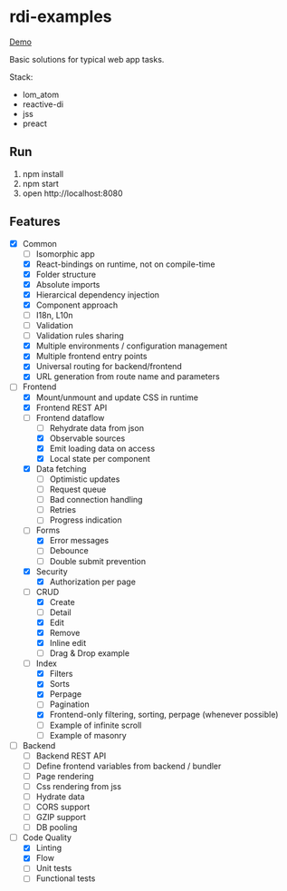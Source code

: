 # rdi-examples

[Demo](http://zerkalica.github.io/rdi-examples/)

Basic solutions for typical web app tasks.


Stack:
 - lom_atom
 - reactive-di
 - jss
 - preact

## Run

1. npm install
2. npm start
3. open http://localhost:8080

## Features

- [x] Common
  - [ ] Isomorphic app
  - [x] React-bindings on runtime, not on compile-time
  - [x] Folder structure
  - [x] Absolute imports
  - [x] Hierarcical dependency injection
  - [x] Component approach
  - [ ] I18n, L10n
  - [ ] Validation
  - [ ] Validation rules sharing
  - [x] Multiple environments / configuration management
  - [x] Multiple frontend entry points
  - [x] Universal routing for backend/frontend
  - [x] URL generation from route name and parameters

- [ ] Frontend
  - [x] Mount/unmount and update CSS in runtime
  - [x] Frontend REST API
  - [ ] Frontend dataflow
    - [ ] Rehydrate data from json
    - [x] Observable sources
    - [x] Emit loading data on access
    - [x] Local state per component
  - [x] Data fetching
    - [ ] Optimistic updates
    - [ ] Request queue
    - [ ] Bad connection handling
    - [ ] Retries
    - [ ] Progress indication
  - [ ] Forms
    - [x] Error messages
    - [ ] Debounce
    - [ ] Double submit prevention
  - [x] Security
    - [x] Authorization per page
  - [ ] CRUD
    - [x] Create
    - [ ] Detail
    - [x] Edit
    - [x] Remove
    - [x] Inline edit
    - [ ] Drag & Drop example
  - [ ] Index
    - [x] Filters
    - [x] Sorts
    - [x] Perpage
    - [ ] Pagination
    - [x] Frontend-only filtering, sorting, perpage (whenever possible)
    - [ ] Example of infinite scroll
    - [ ] Example of masonry

- [ ] Backend
  - [ ] Backend REST API
  - [ ] Define frontend variables from backend / bundler
  - [ ] Page rendering
  - [ ] Css rendering from jss
  - [ ] Hydrate data
  - [ ] CORS support
  - [ ] GZIP support
  - [ ] DB pooling

- [ ] Code Quality
  - [x] Linting
  - [x] Flow
  - [ ] Unit tests
  - [ ] Functional tests
